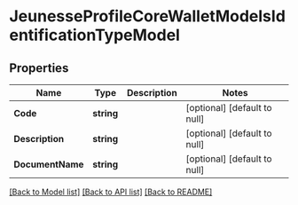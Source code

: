 # JeunesseProfileCoreWalletModelsIdentificationTypeModel

## Properties
Name | Type | Description | Notes
------------ | ------------- | ------------- | -------------
**Code** | **string** |  | [optional] [default to null]
**Description** | **string** |  | [optional] [default to null]
**DocumentName** | **string** |  | [optional] [default to null]

[[Back to Model list]](../README.md#documentation-for-models) [[Back to API list]](../README.md#documentation-for-api-endpoints) [[Back to README]](../README.md)


